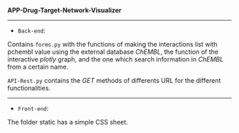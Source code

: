 **APP-Drug-Target-Network-Visualizer**

---
- `Back-end`: 

Contains `forms.py` with the functions of making the interactions list with pchembl value using the external database *ChEMBL*, the function of the interactive *plotly* graph, and the one which search information in *ChEMBL* from a certain name.

`API-Rest.py` contains the  *GET* methods of differents URL for the different functionalities.

---
- `Front-end`: 

The folder static has a simple CSS sheet.
